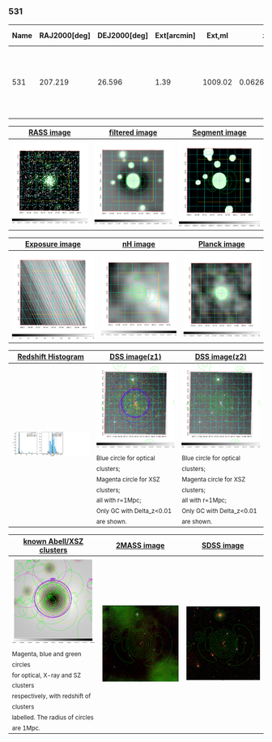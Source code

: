 <div STYLE="page-break-after: always;"></div>

### 531

|Name|RAJ2000[deg]|DEJ2000[deg] |Ext[arcmin]| Ext,ml | z | z_src| C|GC(XSZ,Delta_z<0.01)| GC(OPT,Delta_z<0.01)|GC| R_sig[arcmin] | R500[arcmin] | R500[Mpc]| CRsig[c/s] | CR500[c/s] |L500[1E44 erg/s]|F500[1E-12 erg/s/cm^2]| M500[1E14 Msun]|Tx[keV]|Cnt_sig|Beta|Rc[arcmin]|Comment|Alias|
|---|---|---|---|---|---|------|---|--------|---------|----------|---|---|---|---|---|---|---|---|---|---|---|---|---|---|
|531| 207.219| 26.596| 1.39| 1009.02| 0.0626(0.005)| z1, z_xsz| B| F20, L03, MCXC, PSZ2, Tar, XB| A, N, W| A, C, F20, L03, MCXC, N, PSZ2, Tar, W, XB| 13.188| 18.389| 1.330| 3.106(0.087)| 3.321(0.093)| 6.409(0.076)| 67.920(0.805)| 7.11(0.04)| 7.32(0.03)| 1410.0| 0.825(-0.043+0.051)| 3.218(-0.259+0.288)| -| k095|

|[RASS image](../image/531/531_img.pdf)|[filtered image](../image/531/531_fil.pdf)|[Segment image](../image/531/531_seg.pdf)|
|-------------------|--------------------|-------------------|
| <img src="../image/531/531_img.png" width="300">  | <img src="../image/531/531_fil.png" width="300">   | <img src="../image/531/531_seg.png" width="300">  |

|[Exposure image](../image/531/531_mex.pdf)| [nH image](../image/531/531_nh.pdf)| [Planck image](../image/531/531_p.pdf)|
|-------------------|--------------------|-------------------|
|<img src="../image/531/531_mex.png" width="300">   | <img src="../image/531/531_nh.png" width="300">    | <img src="../image/531/531_p.png" width="300"> |

|[Redshift Histogram](../image/531/531_zg.pdf) | [DSS image(z1)](../image/531/531_dss_z1.pdf)      |  [DSS image(z2)](../image/531/531_dss_z2.pdf)    |
|-------------------|--------------------|-------------------|
|<img src="../image/531/531_zg.png" width="300"> |<img src="../image/531/531_dss_z1.png" width="300"> <sub><br>Blue circle for optical clusters; <br>Magenta circle for XSZ clusters; <br>all with r=1Mpc; <br>Only GC with Delta_z<0.01 are shown. </sub>| <img src="../image/531/531_dss_z2.png" width="300"><sub><br>Blue circle for optical clusters; <br>Magenta circle for XSZ clusters; <br>all with r=1Mpc; <br>Only GC with Delta_z<0.01 are shown. </sub> |

|[known Abell/XSZ clusters](../image/531/531_gc.pdf) | [2MASS image](../image/531/531_2mass.pdf)      |[SDSS image](../image/531/531_sdss.pdf)   |
|-------------------|-------------------|-------------------|
|<img src=../image/531/531_gc.png width="300"> <br><sub>Magenta, blue and green circles <br>for optical, X-ray and SZ clusters <br>respectively, with redshift of clusters <br>labelled. The radius of circles <br>are 1Mpc.</sub>|<img src="../image/531/531_2mass.png" width="300">  | <img src="../image/531/531_sdss.png" width="300">  |




